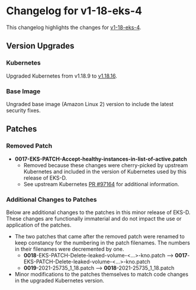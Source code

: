 # Changelog for v1-18-eks-4

This changelog highlights the changes for [v1-18-eks-4](https://github.com/aws/eks-distro/tree/v1-18-eks-4).


## Version Upgrades 

### Kubernetes

Upgraded Kubernetes from v1.18.9 to [v1.18.16](https://github.com/kubernetes/kubernetes/releases/tag/v1.18.16).

### Base Image

Ungraded base image (Amazon Linux 2) version to include the latest security fixes.


## Patches 

### Removed Patch

* **0017-EKS-PATCH-Accept-healthy-instances-in-list-of-active.patch**
  * Removed because these changes were cherry-picked by upstream Kubernetes and included in the version of Kubernetes 
    used by this release of EKS-D.
  * See upstream Kubernetes [PR #97164](https://github.com/kubernetes/kubernetes/pull/97164) for additional information.

### Additional Changes to Patches
Below are additional changes to the patches in this minor release of EKS-D. These changes are functionally immaterial 
and do not impact the use or application of the patches.

  * The two patches that came after the removed patch were renamed to keep constancy for the numbering in the patch 
   filenames. The numbers in their filenames were decremented by one.
    * **0018**-EKS-PATCH-Delete-leaked-volume-<...>-kno.patch --> **0017**-EKS-PATCH-Delete-leaked-volume-<...>-kno.patch
    * **0019**-2021-25735_1_18.patch --> **0018**-2021-25735_1_18.patch
  * Minor modifications to the patches themselves to match code changes in the upgraded Kubernetes version.
    

